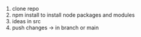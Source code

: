 1. clone repo
2. npm install to install node packages and modules
3. ideas in src 
4. push changes -> in branch or main
